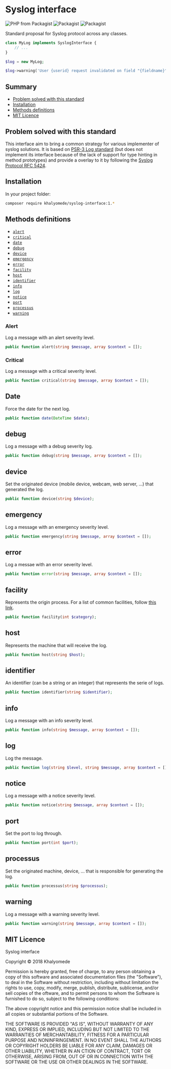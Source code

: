 # Syslog interface

![PHP from Packagist](https://img.shields.io/packagist/php-v/khalyomede/syslog-interface.svg)
![Packagist](https://img.shields.io/packagist/v/khalyomede/syslog-interface.svg)
![Packagist](https://img.shields.io/packagist/l/khalyomede/syslog-interface.svg)

Standard proposal for Syslog protocol across any classes.

```php
class MyLog implements SyslogInterface {
	// ...
}
```

```php
$log = new MyLog;

$log->warning('User {userid} request invalidated on field "{fieldname}"', ['userid' => 'John', 'fieldname' => 'slug']);
```

## Summary

- [Problem solved with this standard](#problem-solved-with-this-standard)
- [Installation](#installation)
- [Methods definitions](#methods-definitions)
- [MIT Licence](#mit-licence)

## Problem solved with this standard

This interface aim to bring a common strategy for various implementer of syslog solutions. It is based on [PSR-3 Log standard](https://www.php-fig.org/psr/psr-3/) (but does not implement its interface because of the lack of support for type hinting in method prototypes) and provide a overlay to it by following the [Syslog Protocol RFC 5424](https://tools.ietf.org/html/rfc5424).

## Installation

In your project folder:

```bash
composer require khalyomede/syslog-interface:1.*
```

## Methods definitions

- [`alert`](#alert)
- [`critical`](#critical)
- [`date`](#date)
- [`debug`](#debug)
- [`device`](#device)
- [`emergency`](#emergency)
- [`error`](#error)
- [`facility`](#facility)
- [`host`](#host)
- [`identifier`](#identifier)
- [`info`](#info)
- [`log`](#log)
- [`notice`](#notice)
- [`port`](#port)
- [`processus`](#processus)
- [`warning`](#warning)

### Alert

Log a message with an alert severity level.

```php
public function alert(string $message, array $context = []);
```

### Critical

Log a message with a critical severity level.

```php
public function critical(string $message, array $context = []);
```
## Date

Force the date for the next log.

```php
public function date(DateTime $date);
```

## debug

Log a message with a debug severity log.

```php
public function debug(string $message, array $context = []);
```

## device

Set the originated device (mobile device, webcam, web server, ...) that generated the log.

```php
public function device(string $device);
```

## emergency

Log a message with an emergency severity level.

```php
public function emergency(string $message, array $context = []);
```

## error

Log a messae with an error severity level.

```php
public function error(string $message, array $context = []);
```

## facility

Represents the origin process. For a list of common facilities, follow [this link](https://tools.ietf.org/html/rfc5424#section-6.2.1).

```php
public function facility(int $category);
```

## host

Represents the machine that will receive the log. 

```php
public function host(string $host);
```

## identifier

An identifier (can be a string or an integer) that represents the serie of logs.

```php
public function identifier(string $identifier);
```

## info

Log a message with an info severity level.

```php
public function info(string $message, array $context = []);
```

## log

Log the message.

```php
public function log(string $level, string $message, array $context = []);
```

## notice

Log a message with a notice severity level.

```php
public function notice(string $message, array $context = []);
```

## port

Set the port to log through.

```php
public function port(int $port);
```

## processus

Set the originated machine, device, ... that is responsible for generating the log.

```php
public function processus(string $processus);
```

## warning

Log a message with a warning severity level.

```php
public function warning(string $message, array $context = []);
```

## MIT Licence

Syslog interface

Copyright © 2018 Khalyomede

Permission is hereby granted, free of charge, to any person obtaining a copy of this software and associated documentation files (the "Software"), to deal in the Software without restriction, including without limitation the rights to use, copy, modify, merge, publish, distribute, sublicense, and/or sell copies of the oftware, and to permit persons to whom the Software is furnished to do so, subject to the following conditions:

The above copyright notice and this permission notice shall be included in all copies or substantial portions of the Software.

THE SOFTWARE IS PROVIDED "AS IS", WITHOUT WARRANTY OF ANY KIND, EXPRESS OR IMPLIED, INCLUDING BUT NOT LIMITED TO THE WARRANTIES OF MERCHANTABILITY, FITNESS FOR A PARTICULAR PURPOSE AND NONINFRINGEMENT. IN NO EVENT SHALL THE AUTHORS OR COPYRIGHT HOLDERS BE LIABLE FOR ANY CLAIM, DAMAGES OR OTHER LIABILITY, WHETHER IN AN CTION OF CONTRACT, TORT OR OTHERWISE, ARISING FROM, OUT OF OR IN CONNECTION WITH THE SOFTWARE OR THE USE OR OTHER DEALINGS IN THE SOFTWARE.
